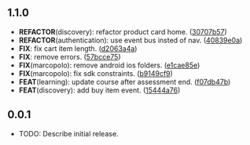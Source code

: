 ## 1.1.0

 - **REFACTOR**(discovery): refactor product card home. ([30707b57](https://github.com/qcx/chimera/commit/30707b57809d28eab44b3cd42c2cc17fbe1ca5fb))
 - **REFACTOR**(authentication): use event bus insted of nav. ([40839e0a](https://github.com/qcx/chimera/commit/40839e0ac8f37698b1f27cc7587b653491d0a5ca))
 - **FIX**: fix cart item length. ([d2063a4a](https://github.com/qcx/chimera/commit/d2063a4a057b4497cd0fed1c22074caf2f6be015))
 - **FIX**: remove errors. ([57bcce75](https://github.com/qcx/chimera/commit/57bcce75a2c5ede63abfe37de80dd07501cada83))
 - **FIX**(marcopolo): remove android ios folders. ([e1cae85e](https://github.com/qcx/chimera/commit/e1cae85ed924ae840e6efa8da03f483b7b4e6cba))
 - **FIX**(marcopolo): fix sdk constraints. ([b9149cf9](https://github.com/qcx/chimera/commit/b9149cf97f6ca94188d7bacecd8d9b1f23da63de))
 - **FEAT**(learning): update course after assessment end. ([f07db47b](https://github.com/qcx/chimera/commit/f07db47be729ef79dc428f21b49f017337a47354))
 - **FEAT**(discovery): add buy item event. ([15444a76](https://github.com/qcx/chimera/commit/15444a760354d526f20d96e37e9745a69611e20b))

## 0.0.1

* TODO: Describe initial release.
